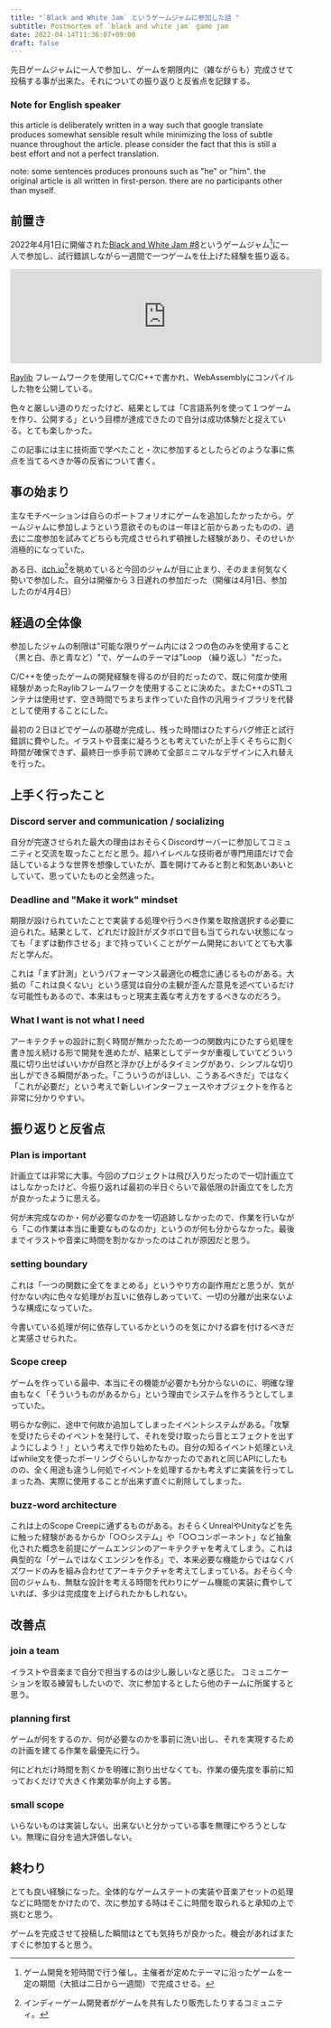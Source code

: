 ```yaml
---
title: "`Black and White Jam` というゲームジャムに参加した話 "
subtitle: Postmortem of `black and white jam` game jam
date: 2022-04-14T11:36:07+09:00
draft: false
---
```


先日ゲームジャムに一人で参加し、ゲームを期限内に（雑ながらも）完成させて投稿する事が出来た。それについての振り返りと反省点を記録する。

<!--more-->
### Note for English speaker
this article is deliberately written in a way such that google translate produces somewhat sensible result while minimizing the loss of subtle nuance throughout the article. please consider the fact that this is still a best effort and not a perfect translation.

note: some sentences produces pronouns such as "he" or "him". the original article is all written in first-person. there are no participants other than myself.

## 前置き

2022年4月1日に開催された[Black and White Jam #8](https://itch.io/jam/black-and-white-jam-8)というゲームジャム[^GameJam]に一人で参加し、試行錯誤しながら一週間で一つゲームを仕上げた経験を振り返る。

<iframe src="https://itch.io/embed/1483019" height="167" width="552" frameborder="0"><a href="https://komugi1211s.itch.io/ring-buffer-jam-game">&quot;ring buffer&quot; (b&amp;w jam 8 submission) by Komugi1211s</a></iframe>

[Raylib](https://www.raylib.com/index.html) フレームワークを使用してC/C++で書かれ、WebAssemblyにコンパイルした物を公開している。

色々と厳しい道のりだったけど、結果としては「C言語系列を使って１つゲームを作り、公開する」という目標が達成できたので自分は成功体験だと捉えている。とても楽しかった。

この記事には主に技術面で学べたこと・次に参加するとしたらどのような事に焦点を当てるべきか等の反省について書く。

[^GameJam]: ゲーム開発を短時間で行う催し。主催者が定めたテーマに沿ったゲームを一定の期間（大抵は二日から一週間）で完成させる。

## 事の始まり
主なモチベーションは自らのポートフォリオにゲームを追加したかったから。ゲームジャムに参加しようという意欲そのものは一年ほど前からあったものの、過去に二度参加を試みてどちらも完成させられず頓挫した経験があり、そのせいか消極的になっていた。

ある日、[itch.io](https://itch.io/)[^ItchIo]を眺めていると今回のジャムが目に止まり、そのまま何気なく勢いで参加した。自分は開催から３日遅れの参加だった（開催は4月1日、参加したのが4月4日）

[^ItchIo]: インディーゲーム開発者がゲームを共有したり販売したりするコミュニティ。

## 経過の全体像

参加したジャムの制限は"可能な限りゲーム内には２つの色のみを使用すること（黒と白、赤と青など）"で、ゲームのテーマは"Loop （繰り返し）"だった。

C/C++を使ったゲームの開発経験を得るのが目的だったので、既に何度か使用経験があったRaylibフレームワークを使用することに決めた。またC++のSTLコンテナは使用せず、空き時間でちまちま作っていた自作の汎用ライブラリを代替として使用することにした。

最初の２日ほどでゲームの基礎が完成し、残った時間はひたすらバグ修正と試行錯誤に費やした。イラストや音楽に凝ろうとも考えていたが上手くそちらに割く時間が確保できず、最終日一歩手前で諦めて全部ミニマルなデザインに入れ替えを行った。

## 上手く行ったこと
### Discord server and communication / socializing
自分が完遂させられた最大の理由はおそらくDiscordサーバーに参加してコミュニティと交流を取ったことだと思う。超ハイレベルな技術者が専門用語だけで会話しているような世界を想像していたが、蓋を開けてみると割と和気あいあいとしていて、思っていたものと全然違った。

### Deadline and "Make it work" mindset

期限が設けられていたことで実装する処理や行うべき作業を取捨選択する必要に迫られた。結果として、どれだけ設計がズタボロで目も当てられない状態になっても「まずは動作させる」まで持っていくことがゲーム開発においてとても大事だと学んだ。

これは「まず計測」というパフォーマンス最適化の概念に通じるものがある。大抵の「これは良くない」という感覚は自分の主観が歪んだ意見を述べているだけな可能性もあるので、本来はもっと現実主義な考え方をするべきなのだろう。

### What I want is not what I need

アーキテクチャの設計に割く時間が無かったため一つの関数内にひたすら処理を書き加え続ける形で開発を進めたが、結果としてデータが重複していてどういう風に切り出せばいいかが自然と浮かび上がるタイミングがあり、シンプルな切り出しができる瞬間があった。「こういうのがほしい、こうあるべきだ」ではなく「これが必要だ」という考えで新しいインターフェースやオブジェクトを作ると非常に分かりやすい。

## 振り返りと反省点
### Plan is important

計画立ては非常に大事。今回のプロジェクトは飛び入りだったので一切計画立てはしなかったけど、今振り返れば最初の半日ぐらいで最低限の計画立てをした方が良かったように思える。

何が未完成なのか・何が必要なのかを一切追跡しなかったので、作業を行いながら「この作業は本当に重要なものなのか」というのが何も分からなかった。最後までイラストや音楽に時間を割かなかったのはこれが原因だと思う。

### setting boundary

これは「一つの関数に全てをまとめる」というやり方の副作用だと思うが、気が付かない内に色々な処理がお互いに依存しあっていて、一切の分離が出来ないような構成になっていた。

今書いている処理が何に依存しているかというのを気にかける癖を付けるべきだと実感させられた。

### Scope creep

ゲームを作っている最中、本当にその機能が必要かも分からないのに、明確な理由もなく「そういうものがあるから」という理由でシステムを作ろうとしてしまっていた。

明らかな例に、途中で何故か追加してしまったイベントシステムがある。「攻撃を受けたらそのイベントを発行して、それを受け取ったら音とエフェクトを出すようにしよう！」という考えで作り始めたもの。自分の知るイベント処理といえばwhile文を使ったポーリングぐらいしかなかったのであれと同じAPIにしたものの、全く用途も違うし何処でイベントを処理するかも考えずに実装を行ってしまった為、実際に使用することが出来ず直ぐに削除してしまった。

### buzz-word architecture

これは上のScope Creepに通ずるものがある。おそらくUnrealやUnityなどを先に触った経験があるからか「○○システム」や「○○コンポーネント」など抽象化された概念を前提にゲームエンジンのアーキテクチャを考えてしまう。これは典型的な「ゲームではなくエンジンを作る」で、本来必要な機能からではなくバズワードのみを組み合わせてアーキテクチャを考えてしまっている。おそらく今回のジャムも、無駄な設計を考える時間を代わりにゲーム機能の実装に費やしていれば、多少は完成度を上げられたかもしれない。

## 改善点
### join a team
イラストや音楽まで自分で担当するのは少し厳しいなと感じた。 コミュニケーションを取る練習もしたいので、次に参加するとしたら他のチームに所属すると思う。

### planning first
ゲームが何をするのか、何が必要なのかを事前に洗い出し、それを実現するための計画を建てる作業を最優先に行う。

何にどれだけ時間を割くかを明確に割り出せなくても、作業の優先度を事前に知っておくだけで大きく作業効率が向上する筈。

### small scope
いらないものは実装しない。出来ないと分かっている事を無理にやろうとしない。無理に自分を過大評価しない。

## 終わり

とても良い経験になった。全体的なゲームステートの実装や音楽アセットの処理などに時間をかけたので、次に参加する時はそこに時間を取られると承知の上で挑むと思う。

ゲームを完成させて投稿した瞬間はとても気持ちが良かった。機会があればまたすぐに参加すると思う。
